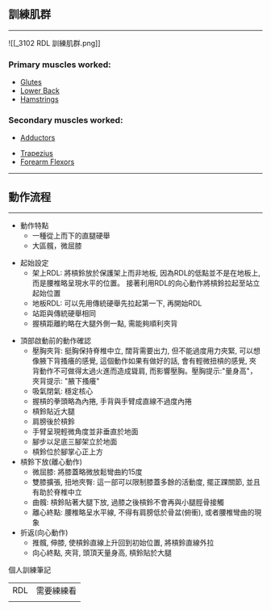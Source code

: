 ## 訓練肌群

---

![[_3102 RDL 訓練肌群.png]]
### **Primary muscles worked:**

- [Glutes](https://www.strengthlog.com/glute-muscles-exercises-workout/)
- [Lower Back](https://www.strengthlog.com/lower-back-muscles-exercises-workout/)
- [Hamstrings](https://www.strengthlog.com/hamstring-muscles-exercises-workout/)
### **Secondary muscles worked:**
* [Adductors](https://www.strengthlog.com/hip-adductor-muscles-exercises-workout/)
- [Trapezius](https://www.strengthlog.com/trapezius-muscle-exercises-workout/)
- [Forearm Flexors](https://www.strengthlog.com/forearm-flexors-and-grip-muscles-exercises-workout/)

---

## 動作流程

---
* 動作特點
	* 一種從上而下的直腿硬舉
	* 大區髖，微屈膝
- 起始設定
	- 架上RDL: 將槓鈴放於保護架上而非地板, 因為RDL的低點並不是在地板上, 而是腰椎略呈現水平的位置。 接著利用RDL的向心動作將槓鈴拉起至站立起始位置
	- 地板RDL: 可以先用傳統硬舉先拉起第一下, 再開始RDL 
	- 站距與傳統硬舉相同
	- 握槓距離約略在大腿外側一點, 需能夠順利夾背
    
* 頂部啟動前的動作確認
	* 壓胸夾背: 挺胸保持脊椎中立, 闊背需要出力, 但不能過度用力夾緊, 可以想像腋下背搔癢的感覺, 這個動作如果有做好的話, 會有輕微扭槓的感覺,  夾背動作不可做得太過火進而造成聳肩, 而影響壓胸。壓胸提示:"量身高"，夾背提示: "腋下搔癢" 
	* 吸氣閉氣: 穩定核心
	* 握槓的拳頭略為內捲, 手背與手臂成直線不過度內捲
	* 槓鈴貼近大腿
	* 肩膀後於槓鈴
	* 手臂呈現輕微角度並非垂直於地面
	* 腳步以足底三腳架立於地面
	* 槓鈴位於腳掌心正上方
* 槓鈴下放(離心動作)
	* 微屈膝: 將膝蓋略微放鬆彎曲約15度
	* 雙膝擴張, 扭地夾臀: 這一部可以限制膝蓋多餘的活動度, 擺正踝關節, 並且有助於脊椎中立
	* 曲髖: 槓鈴貼著大腿下放, 過膝之後槓鈴不會再與小腿脛骨接觸
	* 離心終點: 腰椎略呈水平線, 不得有肩膀低於骨盆(俯衝), 或者腰椎彎曲的現象
* 折返(向心動作)
	* 推髖, 伸膝, 使槓鈴直線上升回到初始位置, 將槓鈴直線外拉
	* 向心終點, 夾背, 頭頂天量身高, 槓鈴貼於大腿
	


個人訓練筆記

| | |
|---|---|
|RDL|需要練練看|
||||




